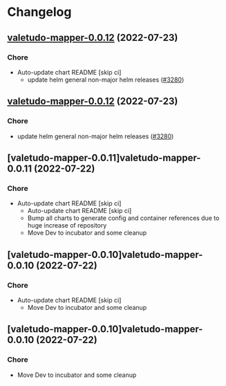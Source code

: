 # Changelog



## [valetudo-mapper-0.0.12](https://github.com/truecharts/apps/compare/valetudo-mapper-0.0.11...valetudo-mapper-0.0.12) (2022-07-23)

### Chore

- Auto-update chart README [skip ci]
  - update helm general non-major helm releases ([#3280](https://github.com/truecharts/apps/issues/3280))




## [valetudo-mapper-0.0.12](https://github.com/truecharts/apps/compare/valetudo-mapper-0.0.11...valetudo-mapper-0.0.12) (2022-07-23)

### Chore

- update helm general non-major helm releases ([#3280](https://github.com/truecharts/apps/issues/3280))




## [valetudo-mapper-0.0.11]valetudo-mapper-0.0.11 (2022-07-22)

### Chore

- Auto-update chart README [skip ci]
  - Auto-update chart README [skip ci]
  - Bump all charts to generate config and container references due to huge increase of repository
  - Move Dev to incubator and some cleanup




## [valetudo-mapper-0.0.10]valetudo-mapper-0.0.10 (2022-07-22)

### Chore

- Auto-update chart README [skip ci]
  - Move Dev to incubator and some cleanup




## [valetudo-mapper-0.0.10]valetudo-mapper-0.0.10 (2022-07-22)

### Chore

- Move Dev to incubator and some cleanup
